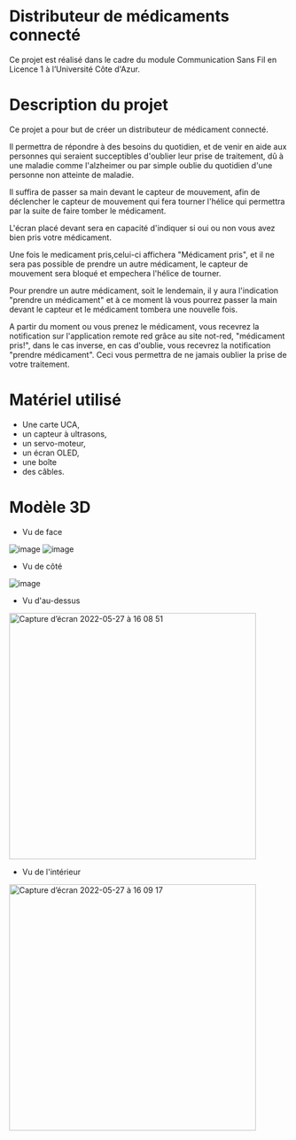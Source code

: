 # Distributeur de médicaments connecté
Ce projet est réalisé dans le cadre du module Communication Sans Fil en Licence 1 à l’Université Côte d'Azur.

# Description du projet
Ce projet a pour but de créer un distributeur de médicament connecté.

Il permettra de répondre à des besoins du quotidien, et de venir en aide aux personnes qui seraient succeptibles d'oublier leur prise de traitement, dû à une maladie comme l'alzheimer ou par simple oublie du quotidien d'une personne non atteinte de maladie.

Il suffira de passer sa main devant le capteur de mouvement, afin de déclencher le capteur de mouvement qui fera tourner l'hélice qui permettra par la suite de faire tomber le médicament.

L'écran placé devant sera en capacité d'indiquer si oui ou non vous avez bien pris votre médicament.

Une fois le medicament pris,celui-ci affichera "Médicament pris", et il ne sera pas possible de prendre un autre médicament, le capteur de mouvement sera bloqué et empechera l'hélice de tourner.

Pour prendre un autre médicament, soit le lendemain, il y aura l'indication "prendre un médicament" et à ce moment là vous pourrez passer la main devant le capteur et le médicament tombera une nouvelle fois.

A partir du moment ou vous prenez le médicament, vous recevrez la notification sur l'application remote red grâce au site not-red, "médicament pris!", dans le cas inverse, en cas d'oublie, vous recevrez la notification "prendre médicament".
Ceci vous permettra de ne jamais oublier la prise de votre traitement.


# Matériel utilisé 
* Une carte UCA,
* un capteur à ultrasons, 
* un servo-moteur, 
* un écran OLED, 
* une boîte  
* des câbles.


# Modèle 3D 

* Vu de face

![image](https://user-images.githubusercontent.com/104845037/170875931-4146b889-df02-4898-8e0f-9cae5e42c2b5.png) ![image](https://user-images.githubusercontent.com/104845037/170876242-d34d420d-bbed-4e9e-bc90-74c91ea7f8c6.png)




* Vu de côté

![image](https://user-images.githubusercontent.com/104845037/170876096-9b9e09b3-c355-4f06-b1bc-2f2202a10da1.png)


* Vu d'au-dessus 

<img width="445" alt="Capture d’écran 2022-05-27 à 16 08 51" src="https://user-images.githubusercontent.com/104845037/170716572-9051f0a6-dd41-4ae9-a04e-503c42124f0b.png">

* Vu de l'intérieur 


<img width="445" alt="Capture d’écran 2022-05-27 à 16 09 17" src="https://user-images.githubusercontent.com/104845037/170716608-1ec53168-2c69-4850-adea-d948b9182a53.png">


